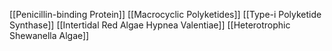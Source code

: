 [[Penicillin-binding Protein]]
[[Macrocyclic Polyketides]]
[[Type-i Polyketide Synthase]]
[[Intertidal Red Algae Hypnea Valentiae]]
[[Heterotrophic Shewanella Algae]]

